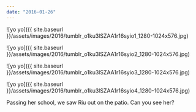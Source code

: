 ```yaml
---
date: "2016-01-26"
---
```


![yo yo]({{ site.baseurl }}/assets/images/2016/tumblr_o1ku3lSZAA1r16syio1_1280-1024x576.jpg)

![yo yo]({{ site.baseurl }}/assets/images/2016/tumblr_o1ku3lSZAA1r16syio2_1280-1024x576.jpg)

![yo yo]({{ site.baseurl }}/assets/images/2016/tumblr_o1ku3lSZAA1r16syio3_1280-1024x576.jpg)

![yo yo]({{ site.baseurl }}/assets/images/2016/tumblr_o1ku3lSZAA1r16syio4_1280-1024x576.jpg)

Passing her school, we saw Riu out on the patio. Can you see her?
